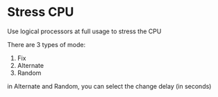 # Stress CPU

Use logical processors at full usage to stress the CPU

There are 3 types of mode:
1.  Fix
2.  Alternate
4.  Random

in Alternate and Random, you can select the change delay (in seconds)
